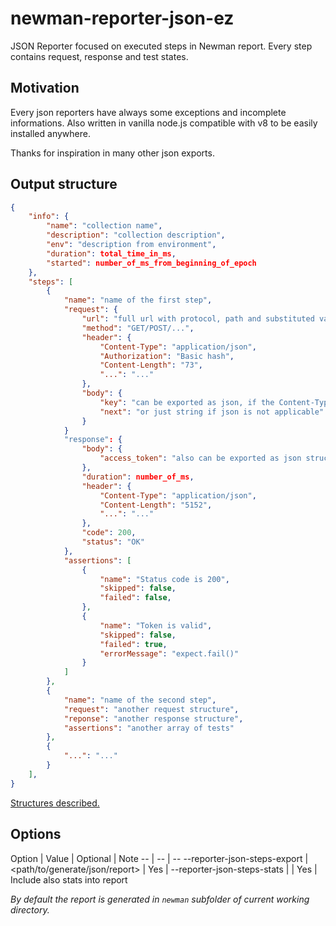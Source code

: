 # newman-reporter-json-ez

JSON Reporter focused on executed steps in Newman report. Every step contains request, response and test states.

## Motivation

Every json reporters have always some exceptions and incomplete informations. Also written in vanilla node.js compatible with v8 to be easily installed anywhere.

Thanks for inspiration in many other json exports.

## Output structure

```json
{
	"info": {
		"name": "collection name",
		"description": "collection description",
		"env": "description from environment",
		"duration": total_time_in_ms,
		"started": number_of_ms_from_beginning_of_epoch
	},
	"steps": [
		{
			"name": "name of the first step",
			"request": {
				"url": "full url with protocol, path and substituted variables",
				"method": "GET/POST/...",
				"header": {
					"Content-Type": "application/json",
					"Authorization": "Basic hash",
					"Content-Length": "73",
					"...": "..."
				},
				"body": {
					"key": "can be exported as json, if the Content-Type is json",
					"next": "or just string if json is not applicable"
				}
			}
			"response": {
				"body": {
					"access_token": "also can be exported as json structure, or pure string"
				},
				"duration": number_of_ms,
				"header": {
					"Content-Type": "application/json",
					"Content-Length": "5152",
					"...": "..."
				},
				"code": 200,
				"status": "OK"
			},
			"assertions": [
				{
					"name": "Status code is 200",
					"skipped": false,
					"failed": false,
				},
				{
					"name": "Token is valid",
					"skipped": false,
					"failed": true,
					"errorMessage": "expect.fail()"
				}
			]
		},
		{
			"name": "name of the second step",
			"request": "another request structure",
			"reponse": "another response structure",
			"assertions": "another array of tests"
		},
		{
			"...": "..."
		}
	],
}
```

[Structures described.](https://github.com/postmanlabs/newman#newmanruncallbackerror-object--summary-object)

## Options

Option | Value | Optional | Note
-- | -- | --
--reporter-json-steps-export | <path/to/generate/json/report> | Yes |
--reporter-json-steps-stats  | | Yes | Include also stats into report

*By default the report is generated in `newman` subfolder of current working directory.*
